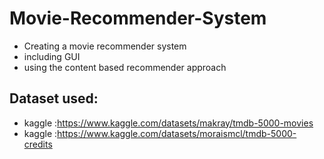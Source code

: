 # Movie-Recommender-System

- Creating a movie recommender system
- including GUI
- using the content based recommender approach

## Dataset used:
- kaggle :https://www.kaggle.com/datasets/makray/tmdb-5000-movies
- kaggle :https://www.kaggle.com/datasets/moraismcl/tmdb-5000-credits


